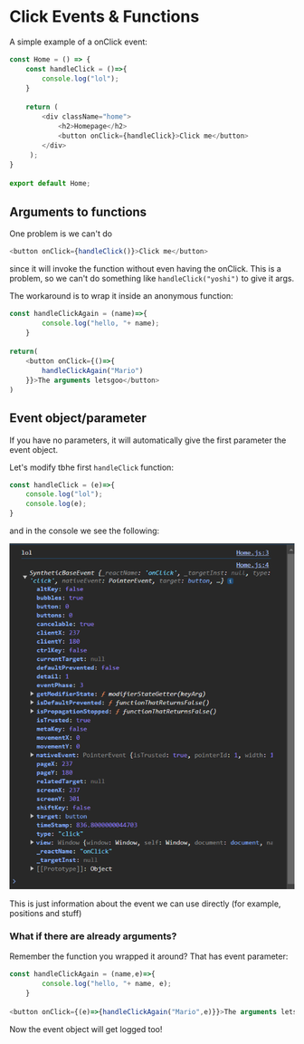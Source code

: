 # Click Events & Functions

A simple example of a onClick event:

```js
const Home = () => {
    const handleClick = ()=>{
        console.log("lol");
    }

    return ( 
        <div className="home">
            <h2>Homepage</h2>
            <button onClick={handleClick}>Click me</button>
        </div>
     );
}
 
export default Home;
```

## Arguments to functions

One problem is we can't do 
```js
<button onClick={handleClick()}>Click me</button>
```
since it will invoke the function without even having the onClick. This is a problem, so we can't do something like `handleClick("yoshi")` to give it args. 

The workaround is to wrap it inside an anonymous function:
```js
const handleClickAgain = (name)=>{
        console.log("hello, "+ name);
    }

return(
    <button onClick={()=>{
        handleClickAgain("Mario")
    }}>The arguments letsgoo</button>
)
```


## Event object/parameter

If you have no parameters, it will automatically give the first parameter the event object.

Let's modify tbhe first `handleClick` function:

```js
const handleClick = (e)=>{
    console.log("lol");
    console.log(e);
}
```
and in the console we see the following:

![alt text](images/image-3.png)

This is just information about the event we can use directly (for example, positions and stuff)

### What if there are already arguments?
Remember the function you wrapped it around? That has event parameter:

```js
const handleClickAgain = (name,e)=>{
        console.log("hello, "+ name, e);
    }

<button onClick={(e)=>{handleClickAgain("Mario",e)}}>The arguments letsgoo</button>
```

Now the event object will get logged too!

